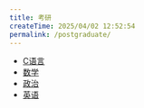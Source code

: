 ```yaml
---
title: 考研
createTime: 2025/04/02 12:52:54
permalink: /postgraduate/
---
```


- [C语言](C语言/1.C语言学习大纲.md)
- [数学](数学/1.数学学习大纲.md)
- [政治](政治/1.政治学习大纲.md)
- [英语](英语/1.英语学习大纲.md)
